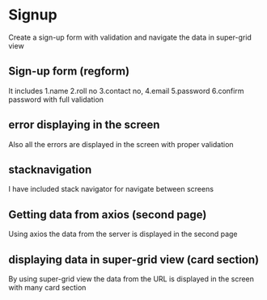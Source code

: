 # Signup
Create a sign-up form with validation and navigate the data in super-grid view

## Sign-up form (regform)

It includes 
      1.name
      2.roll no
      3.contact no,
      4.email
      5.password 
      6.confirm password 
 with full validation

## error displaying in the screen

Also all the errors are displayed in the screen with proper validation

## stacknavigation 

I have included stack navigator for navigate between screens

## Getting data from axios (second page)

Using axios the data from the server is displayed in the second page

## displaying data in super-grid view (card section)

By using super-grid view the data from the URL is displayed in the screen with many card section 

 
